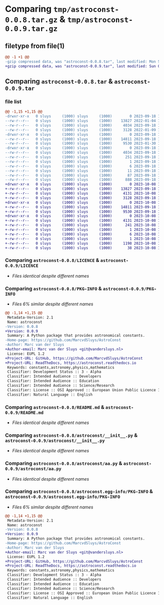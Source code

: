 # Comparing `tmp/astroconst-0.0.8.tar.gz` & `tmp/astroconst-0.0.9.tar.gz`

## filetype from file(1)

```diff
@@ -1 +1 @@
-gzip compressed data, was "astroconst-0.0.8.tar", last modified: Mon Sep 18 19:20:10 2023, max compression
+gzip compressed data, was "astroconst-0.0.9.tar", last modified: Sun Oct  8 15:41:04 2023, max compression
```

## Comparing `astroconst-0.0.8.tar` & `astroconst-0.0.9.tar`

### file list

```diff
@@ -1,15 +1,15 @@
-drwxr-xr-x   0 sluys     (1000) sluys     (1000)        0 2023-09-18 19:20:10.226483 astroconst-0.0.8/
--rw-r--r--   0 sluys     (1000) sluys     (1000)    13827 2022-01-04 18:50:46.000000 astroconst-0.0.8/LICENCE
--rw-r--r--   0 sluys     (1000) sluys     (1000)     4034 2023-09-18 19:20:10.226483 astroconst-0.0.8/PKG-INFO
--rw-r--r--   0 sluys     (1000) sluys     (1000)     3128 2022-01-09 16:53:51.000000 astroconst-0.0.8/README.md
-drwxr-xr-x   0 sluys     (1000) sluys     (1000)        0 2023-09-18 19:20:10.226483 astroconst-0.0.8/astroconst/
--rw-r--r--   0 sluys     (1000) sluys     (1000)    14811 2023-09-18 13:56:34.000000 astroconst-0.0.8/astroconst/__init__.py
--rw-r--r--   0 sluys     (1000) sluys     (1000)     9530 2023-01-30 10:58:23.000000 astroconst-0.0.8/astroconst/aa.py
-drwxr-xr-x   0 sluys     (1000) sluys     (1000)        0 2023-09-18 19:20:10.226483 astroconst-0.0.8/astroconst.egg-info/
--rw-r--r--   0 sluys     (1000) sluys     (1000)     4034 2023-09-18 19:20:10.000000 astroconst-0.0.8/astroconst.egg-info/PKG-INFO
--rw-r--r--   0 sluys     (1000) sluys     (1000)      251 2023-09-18 19:20:10.000000 astroconst-0.0.8/astroconst.egg-info/SOURCES.txt
--rw-r--r--   0 sluys     (1000) sluys     (1000)        1 2023-09-18 19:20:10.000000 astroconst-0.0.8/astroconst.egg-info/dependency_links.txt
--rw-r--r--   0 sluys     (1000) sluys     (1000)        6 2023-09-18 19:20:10.000000 astroconst-0.0.8/astroconst.egg-info/requires.txt
--rw-r--r--   0 sluys     (1000) sluys     (1000)       11 2023-09-18 19:20:10.000000 astroconst-0.0.8/astroconst.egg-info/top_level.txt
--rw-r--r--   0 sluys     (1000) sluys     (1000)       87 2023-09-18 18:49:56.000000 astroconst-0.0.8/pyproject.toml
--rw-r--r--   0 sluys     (1000) sluys     (1000)      888 2023-09-18 19:20:10.227483 astroconst-0.0.8/setup.cfg
+drwxr-xr-x   0 sluys     (1000) sluys     (1000)        0 2023-10-08 15:41:04.809876 astroconst-0.0.9/
+-rw-r--r--   0 sluys     (1000) sluys     (1000)    13827 2023-09-18 19:22:23.000000 astroconst-0.0.9/LICENCE
+-rw-r--r--   0 sluys     (1000) sluys     (1000)     4131 2023-10-08 15:41:04.808876 astroconst-0.0.9/PKG-INFO
+-rw-r--r--   0 sluys     (1000) sluys     (1000)     3128 2023-09-18 19:22:23.000000 astroconst-0.0.9/README.md
+drwxr-xr-x   0 sluys     (1000) sluys     (1000)        0 2023-10-08 15:41:04.808876 astroconst-0.0.9/astroconst/
+-rw-r--r--   0 sluys     (1000) sluys     (1000)    14811 2023-09-18 19:22:23.000000 astroconst-0.0.9/astroconst/__init__.py
+-rw-r--r--   0 sluys     (1000) sluys     (1000)     9530 2023-09-18 19:22:23.000000 astroconst-0.0.9/astroconst/aa.py
+drwxr-xr-x   0 sluys     (1000) sluys     (1000)        0 2023-10-08 15:41:04.808876 astroconst-0.0.9/astroconst.egg-info/
+-rw-r--r--   0 sluys     (1000) sluys     (1000)     4131 2023-10-08 15:41:04.000000 astroconst-0.0.9/astroconst.egg-info/PKG-INFO
+-rw-r--r--   0 sluys     (1000) sluys     (1000)      241 2023-10-08 15:41:04.000000 astroconst-0.0.9/astroconst.egg-info/SOURCES.txt
+-rw-r--r--   0 sluys     (1000) sluys     (1000)        1 2023-10-08 15:41:04.000000 astroconst-0.0.9/astroconst.egg-info/dependency_links.txt
+-rw-r--r--   0 sluys     (1000) sluys     (1000)        6 2023-10-08 15:41:04.000000 astroconst-0.0.9/astroconst.egg-info/requires.txt
+-rw-r--r--   0 sluys     (1000) sluys     (1000)        1 2023-10-08 15:41:04.000000 astroconst-0.0.9/astroconst.egg-info/top_level.txt
+-rw-r--r--   0 sluys     (1000) sluys     (1000)     1198 2023-10-08 15:40:30.000000 astroconst-0.0.9/pyproject.toml
+-rw-r--r--   0 sluys     (1000) sluys     (1000)       38 2023-10-08 15:41:04.809876 astroconst-0.0.9/setup.cfg
```

### Comparing `astroconst-0.0.8/LICENCE` & `astroconst-0.0.9/LICENCE`

 * *Files identical despite different names*

### Comparing `astroconst-0.0.8/PKG-INFO` & `astroconst-0.0.9/PKG-INFO`

 * *Files 6% similar despite different names*

```diff
@@ -1,14 +1,15 @@
 Metadata-Version: 2.1
 Name: astroconst
-Version: 0.0.8
+Version: 0.0.9
 Summary: A Python package that provides astronomical constants.
-Home-page: https://github.com/MarcvdSluys/AstroConst
-Author: Marc van der Sluys
+Author-email: Marc van der Sluys <git@vandersluys.nl>
 License: EUPL 1.2
+Project-URL: GitHub, https://github.com/MarcvdSluys/AstroConst
+Project-URL: ReadTheDocs, https://astroconst.readthedocs.io
 Keywords: constants,astronomy,physics,mathematics
 Classifier: Development Status :: 3 - Alpha
 Classifier: Intended Audience :: Developers
 Classifier: Intended Audience :: Education
 Classifier: Intended Audience :: Science/Research
 Classifier: License :: OSI Approved :: European Union Public Licence 1.2 (EUPL 1.2)
 Classifier: Natural Language :: English
```

### Comparing `astroconst-0.0.8/README.md` & `astroconst-0.0.9/README.md`

 * *Files identical despite different names*

### Comparing `astroconst-0.0.8/astroconst/__init__.py` & `astroconst-0.0.9/astroconst/__init__.py`

 * *Files identical despite different names*

### Comparing `astroconst-0.0.8/astroconst/aa.py` & `astroconst-0.0.9/astroconst/aa.py`

 * *Files identical despite different names*

### Comparing `astroconst-0.0.8/astroconst.egg-info/PKG-INFO` & `astroconst-0.0.9/astroconst.egg-info/PKG-INFO`

 * *Files 6% similar despite different names*

```diff
@@ -1,14 +1,15 @@
 Metadata-Version: 2.1
 Name: astroconst
-Version: 0.0.8
+Version: 0.0.9
 Summary: A Python package that provides astronomical constants.
-Home-page: https://github.com/MarcvdSluys/AstroConst
-Author: Marc van der Sluys
+Author-email: Marc van der Sluys <git@vandersluys.nl>
 License: EUPL 1.2
+Project-URL: GitHub, https://github.com/MarcvdSluys/AstroConst
+Project-URL: ReadTheDocs, https://astroconst.readthedocs.io
 Keywords: constants,astronomy,physics,mathematics
 Classifier: Development Status :: 3 - Alpha
 Classifier: Intended Audience :: Developers
 Classifier: Intended Audience :: Education
 Classifier: Intended Audience :: Science/Research
 Classifier: License :: OSI Approved :: European Union Public Licence 1.2 (EUPL 1.2)
 Classifier: Natural Language :: English
```


